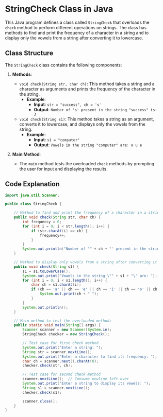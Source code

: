 # StringCheck Class in Java

This Java program defines a class called `StringCheck` that overloads the `check` method to perform different operations on strings. The class has methods to find and print the frequency of a character in a string and to display only the vowels from a string after converting it to lowercase.

## Class Structure

The `StringCheck` class contains the following components:

1. **Methods**:
    - `void check(String str, char ch)`: This method takes a string and a character as arguments and prints the frequency of the character in the string.
        - **Example**:
            - **Input**: `str = "success", ch = 's'`
            - **Output**: `Number of 's' present in the string "success" is: 3`
    - `void check(String s1)`: This method takes a string as an argument, converts it to lowercase, and displays only the vowels from the string.
        - **Example**:
            - **Input**: `s1 = "computer"`
            - **Output**: `Vowels in the string "computer" are: o u e`

2. **Main Method**:
    - The `main` method tests the overloaded `check` methods by prompting the user for input and displaying the results.

## Code Explanation

```java
import java.util.Scanner;

public class StringCheck {

    // Method to find and print the frequency of a character in a string
    public void check(String str, char ch) {
        int frequency = 0;
        for (int i = 0; i < str.length(); i++) {
            if (str.charAt(i) == ch) {
                frequency++;
            }
        }
        System.out.println("Number of '" + ch + "' present in the string \"" + str + "\" is: " + frequency);
    }

    // Method to display only vowels from a string after converting it to lower case
    public void check(String s1) {
        s1 = s1.toLowerCase();
        System.out.print("Vowels in the string \"" + s1 + "\" are: ");
        for (int i = 0; i < s1.length(); i++) {
            char ch = s1.charAt(i);
            if (ch == 'a' || ch == 'e' || ch == 'i' || ch == 'o' || ch == 'u') {
                System.out.print(ch + " ");
            }
        }
        System.out.println();
    }

    // Main method to test the overloaded methods
    public static void main(String[] args) {
        Scanner scanner = new Scanner(System.in);
        StringCheck checker = new StringCheck();

        // Test case for first check method
        System.out.print("Enter a string: ");
        String str = scanner.nextLine();
        System.out.print("Enter a character to find its frequency: ");
        char ch = scanner.next().charAt(0);
        checker.check(str, ch);

        // Test case for second check method
        scanner.nextLine();  // Consume newline left-over
        System.out.print("Enter a string to display its vowels: ");
        String s1 = scanner.nextLine();
        checker.check(s1);

        scanner.close();
    }
}

